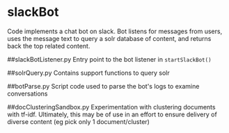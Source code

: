 # slackBot

Code implements a chat bot on slack. Bot listens for messages from users, uses the message text to query a solr database of content, and returns back the top related content.

##slackBotListener.py
Entry point to the bot listener in `startSlackBot()`

##solrQuery.py
Contains support functions to query solr

##botParse.py
Script code used to parse the bot's logs to examine conversations

##docClusteringSandbox.py
Experimentation with clustering documents with tf-idf. Ultimately, this may be of use in an effort to ensure delivery of diverse content (eg pick only 1 document/cluster)
